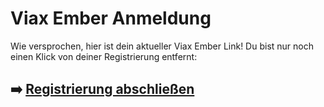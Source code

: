 # Viax Ember Anmeldung

Wie versprochen, hier ist dein aktueller  Viax Ember  Link!
Du bist nur noch einen Klick von deiner Registrierung entfernt:

## ➡️ [Registrierung abschließen](https://tinyurl.com/3f3yskfe)